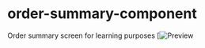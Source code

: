 # order-summary-component
 Order summary screen for learning purposes
 [![Preview](https://imgur.com/MoG9knM)
